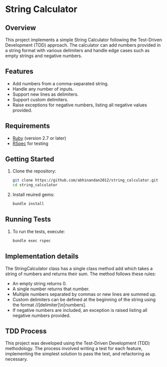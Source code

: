 # String Calculator

## Overview

This project implements a simple String Calculator following the Test-Driven Development (TDD) approach. The calculator
can add numbers provided in a string format with various delimiters and handle edge cases such as empty strings and
negative numbers.

## Features

- Add numbers from a comma-separated string.
- Handle any number of inputs.
- Support new lines as delimiters.
- Support custom delimiters.
- Raise exceptions for negative numbers, listing all negative values provided.

## Requirements

- [Ruby](https://www.ruby-lang.org/en/documentation/installation/) (version 2.7 or later)
- [RSpec](https://rspec.info/) for testing

## Getting Started

1. Clone the repository:
   ```sh
   git clone https://github.com/abhinandan2012/string_calculator.git
   cd string_calculator
2. Install reuired gems:
   ```sh
   bundle install

## Running Tests

1. To run the tests, execute:
   ```sh
   bundle exec rspec

## Implementation details

The StringCalculator class has a single class method add which takes a string of numbers and returns their sum. The
method follows these rules:

- An empty string returns 0.
- A single number returns that number.
- Multiple numbers separated by commas or new lines are summed up.
- Custom delimiters can be defined at the beginning of the string using the format //[delimiter]\n[numbers].
- If negative numbers are included, an exception is raised listing all negative numbers provided.

## TDD Process

This project was developed using the Test-Driven Development (TDD) methodology. The process involved writing a test for
each feature, implementing the simplest solution to pass the test, and refactoring as necessary.
